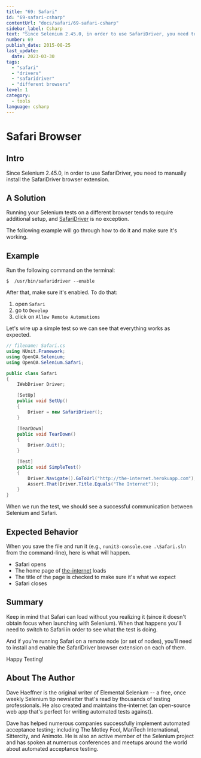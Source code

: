 ```yaml
---
title: "69: Safari"
id: "69-safari-csharp"
contentUrl: "docs/safari/69-safari-csharp"
sidebar_label: Csharp
text: "Since Selenium 2.45.0, in order to use SafariDriver, you need to manually install the SafariDriver browser extension."
number: 69
publish_date: 2015-08-25
last_update:
  date: 2023-03-30
tags:
  - "safari"
  - "drivers"
  - "safaridriver"
  - "different browsers"
level: 1
category:
  - tools
language: csharp
---
```


# Safari Browser

## Intro

Since Selenium 2.45.0, in order to use SafariDriver, you need to manually install the SafariDriver browser extension.

## A Solution

Running your Selenium tests on a different browser tends to require additional setup, and [SafariDriver](https://github.com/SeleniumHQ/selenium/wiki/SafariDriver) is no exception.

The following example will go through how to do it and make sure it's working.

## Example

Run the following command on the terminal:

`$  /usr/bin/safaridriver --enable`

After that, make sure it's enabled. To do that:

1. open `Safari`
2. go to `Develop`
3. click on `Allow Remote Automations`

Let's wire up a simple test so we can see that everything works as expected.

```csharp
// filename: Safari.cs
using NUnit.Framework;
using OpenQA.Selenium;
using OpenQA.Selenium.Safari;

public class Safari
{
    IWebDriver Driver;

    [SetUp]
    public void SetUp()
    {
        Driver = new SafariDriver();
    }

    [TearDown]
    public void TearDown()
    {
        Driver.Quit();
    }

    [Test]
    public void SimpleTest()
    {
        Driver.Navigate().GoToUrl("http://the-internet.herokuapp.com");
        Assert.That(Driver.Title.Equals("The Internet"));
    }
}
```

When we run the test, we should see a successful communication between Selenium and Safari.

## Expected Behavior

When you save the file and run it (e.g., `nunit3-console.exe .\Safari.sln` from the command-line), here is what will happen.

- Safari opens
- The home page of [the-internet](http://github.com/tourdedave/the-internet) loads
- The title of the page is checked to make sure it's what we expect
- Safari closes

## Summary

Keep in mind that Safari can load without you realizing it (since it doesn't obtain focus when launching with Selenium). When that happens you'll need to switch to Safari in order to see what the test is doing.

And if you're running Safari on a remote node (or set of nodes), you'll need to install and enable the SafariDriver browser extension on each of them.

Happy Testing!

## About The Author

Dave Haeffner is the original writer of Elemental Selenium -- a free, once weekly Selenium tip newsletter that's read by thousands of testing professionals. He also created and maintains the-internet (an open-source web app that's perfect for writing automated tests against).

Dave has helped numerous companies successfully implement automated acceptance testing; including The Motley Fool, ManTech International, Sittercity, and Animoto. He is also an active member of the Selenium project and has spoken at numerous conferences and meetups around the world about automated acceptance testing.
